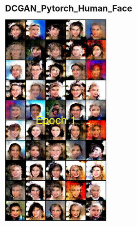 # DCGAN_Pytorch_Human_Face

![](https://github.com/ninenox-dev/DCGAN_Pytorch_Human_Face/blob/main/trainning.gif)
